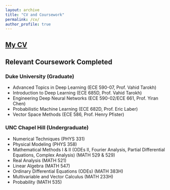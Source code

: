 ```yaml
---
layout: archive
title: "CV and Coursework"
permalink: /cv/
author_profile: true
---
```

## [My CV](../files/cv_public.pdf)

## Relevant Coursework Completed

### Duke University (Graduate)

- Advanced Topics in Deep Learning (ECE 590-07, Prof. Vahid Tarokh)
- Introduction to Deep Learning (ECE 685D, Prof. Vahid Tarokh)
- Engineering Deep Neural Networks (ECE 590-02/ECE 661, Prof. Yiran Chen)
- Probabilistic Machine Learning (ECE 682D, Prof. Eric Laber)
- Vector Space Methods (ECE 586, Prof. Henry Pfister)

### UNC Chapel Hill (Undergraduate)

- Numerical Techniques (PHYS 331)
- Physical Modeling (PHYS 358)
- Mathematical Methods I & II (ODEs II, Fourier Analysis, Partial Differential Equations, Complex Analysis) (MATH 529 & 529)
- Real Analysis (MATH 521)
- Linear Algebra (MATH 547)
- Ordinary Differential Equations (ODEs) (MATH 383H)
- Multivariable and Vector Calculus (MATH 233H)
- Probability (MATH 535)
